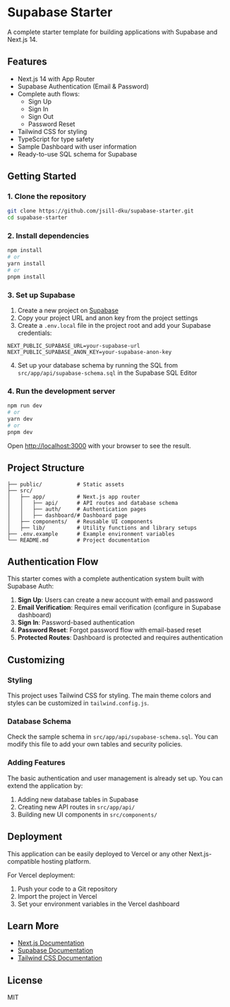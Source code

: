 # Supabase Starter

A complete starter template for building applications with Supabase and Next.js 14.

## Features

- Next.js 14 with App Router
- Supabase Authentication (Email & Password)
- Complete auth flows:
  - Sign Up
  - Sign In
  - Sign Out
  - Password Reset
- Tailwind CSS for styling
- TypeScript for type safety
- Sample Dashboard with user information
- Ready-to-use SQL schema for Supabase

## Getting Started

### 1. Clone the repository

```bash
git clone https://github.com/jsill-dku/supabase-starter.git
cd supabase-starter
```

### 2. Install dependencies

```bash
npm install
# or
yarn install
# or
pnpm install
```

### 3. Set up Supabase

1. Create a new project on [Supabase](https://supabase.com)
2. Copy your project URL and anon key from the project settings
3. Create a `.env.local` file in the project root and add your Supabase credentials:

```
NEXT_PUBLIC_SUPABASE_URL=your-supabase-url
NEXT_PUBLIC_SUPABASE_ANON_KEY=your-supabase-anon-key
```

4. Set up your database schema by running the SQL from `src/app/api/supabase-schema.sql` in the Supabase SQL Editor

### 4. Run the development server

```bash
npm run dev
# or
yarn dev
# or
pnpm dev
```

Open [http://localhost:3000](http://localhost:3000) with your browser to see the result.

## Project Structure

```
├── public/           # Static assets
├── src/
│   ├── app/          # Next.js app router
│   │   ├── api/      # API routes and database schema
│   │   ├── auth/     # Authentication pages
│   │   ├── dashboard/# Dashboard page
│   ├── components/   # Reusable UI components
│   ├── lib/          # Utility functions and library setups
├── .env.example      # Example environment variables
└── README.md         # Project documentation
```

## Authentication Flow

This starter comes with a complete authentication system built with Supabase Auth:

1. **Sign Up**: Users can create a new account with email and password
2. **Email Verification**: Requires email verification (configure in Supabase dashboard)
3. **Sign In**: Password-based authentication
4. **Password Reset**: Forgot password flow with email-based reset
5. **Protected Routes**: Dashboard is protected and requires authentication

## Customizing

### Styling

This project uses Tailwind CSS for styling. The main theme colors and styles can be customized in `tailwind.config.js`.

### Database Schema

Check the sample schema in `src/app/api/supabase-schema.sql`. You can modify this file to add your own tables and security policies.

### Adding Features

The basic authentication and user management is already set up. You can extend the application by:

1. Adding new database tables in Supabase
2. Creating new API routes in `src/app/api/`
3. Building new UI components in `src/components/`

## Deployment

This application can be easily deployed to Vercel or any other Next.js-compatible hosting platform.

For Vercel deployment:

1. Push your code to a Git repository
2. Import the project in Vercel
3. Set your environment variables in the Vercel dashboard

## Learn More

- [Next.js Documentation](https://nextjs.org/docs)
- [Supabase Documentation](https://supabase.com/docs)
- [Tailwind CSS Documentation](https://tailwindcss.com/docs)

## License

MIT